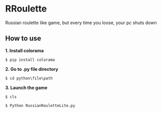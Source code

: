 # RRoulette
Russian roulette like game, but every time you loose, your pc shuts down

## How to use

**1. Install colorama**

`$ pip install colorama`

**2. Go to .py file directory**

`$ cd python\file\path`

**3. Launch the game**

`$ cls`

`$ Python RussianRouletteLite.py`
